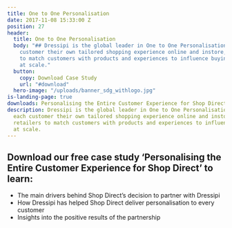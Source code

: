 ```yaml
---
title: One to One Personalisation
date: 2017-11-08 15:33:00 Z
position: 27
header:
  title: One to One Personalisation
  body: "## Dressipi is the global leader in One to One Personalisation. We give each
    customer their own tailored shopping experience online and instore, enabling retailers
    to match customers with products and experiences to influence buying behaviour
    at scale."
  button:
    copy: Download Case Study
    url: "#download"
  hero-image: "/uploads/banner_sdg_withlogo.jpg"
is-landing-page: true
downloads: Personalising the Entire Customer Experience for Shop Direct
description: Dressipi is the global leader in One to One Personalisation. We give
  each customer their own tailored shopping experience online and instore, enabling
  retailers to match customers with products and experiences to influence buying behaviour
  at scale.
---
```


## Download our free case study ‘Personalising the Entire Customer Experience for Shop Direct’ to learn:

* The main drivers behind Shop Direct’s decision to partner with Dressipi
* How Dressipi has helped Shop Direct deliver personalisation to every customer
* Insights into the positive results of the partnership
